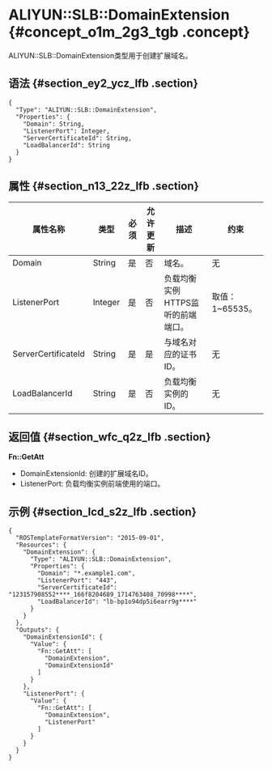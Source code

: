 # ALIYUN::SLB::DomainExtension {#concept_o1m_2g3_tgb .concept}

ALIYUN::SLB::DomainExtension类型用于创建扩展域名。

## 语法 {#section_ey2_ycz_lfb .section}

``` {#codeblock_75o_kze_1nh .language-json}
{
  "Type": "ALIYUN::SLB::DomainExtension",
  "Properties": {
    "Domain": String,
    "ListenerPort": Integer,
    "ServerCertificateId": String,
    "LoadBalancerId": String
  }
}
```

## 属性 {#section_n13_22z_lfb .section}

|属性名称|类型|必须|允许更新|描述|约束|
|----|--|--|----|--|--|
|Domain|String|是|否|域名。|无|
|ListenerPort|Integer|是|否|负载均衡实例HTTPS监听的前端端口。|取值：1~65535。|
|ServerCertificateId|String|是|是|与域名对应的证书ID。|无|
|LoadBalancerId|String|是|否|负载均衡实例的ID。|无|

## 返回值 {#section_wfc_q2z_lfb .section}

**Fn::GetAtt**

-   DomainExtensionId: 创建的扩展域名ID。
-   ListenerPort: 负载均衡实例前端使用的端口。

## 示例 {#section_lcd_s2z_lfb .section}

``` {#codeblock_tfp_fwz_x3w .language-json}
{
  "ROSTemplateFormatVersion": "2015-09-01",
  "Resources": {
    "DomainExtension": {
      "Type": "ALIYUN::SLB::DomainExtension",
      "Properties": {
        "Domain": "*.example1.com",
        "ListenerPort": "443",
        "ServerCertificateId": "123157908552****_166f8204689_1714763408_70998****",
        "LoadBalancerId": "lb-bp1o94dp5i6earr9g****"
      }
    }
  },
  "Outputs": {
    "DomainExtensionId": {
      "Value": {
        "Fn::GetAtt": [
          "DomainExtension",
          "DomainExtensionId"
        ]
      }
    },
    "ListenerPort": {
      "Value": {
        "Fn::GetAtt": [
          "DomainExtension",
          "ListenerPort"
        ]
      }
    }
  }
}
```

